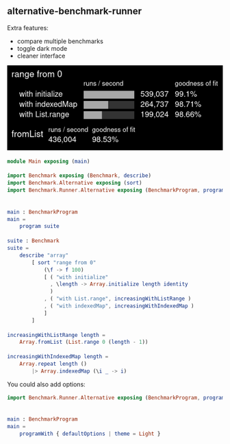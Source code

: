 ## alternative-benchmark-runner

Extra features:
- compare multiple benchmarks
- toggle dark mode
- cleaner interface

![Benchmark example](https://raw.githubusercontent.com/lue-bird/alternative-benchmark-runner/master/benchmark-example.png)

```elm
module Main exposing (main)

import Benchmark exposing (Benchmark, describe)
import Benchmark.Alternative exposing (sort)
import Benchmark.Runner.Alternative exposing (BenchmarkProgram, program)


main : BenchmarkProgram
main =
    program suite

suite : Benchmark
suite =
    describe "array"
        [ sort "range from 0"
            (\f -> f 100)
            [ ( "with initialize"
              , \length -> Array.initialize length identity
              )
            , ( "with List.range", increasingWithListRange )
            , ( "with indexedMap", increasingWithIndexedMap )
            ]
        ]

increasingWithListRange length =
    Array.fromList (List.range 0 (length - 1))

increasingWithIndexedMap length =
    Array.repeat length ()
        |> Array.indexedMap (\i _ -> i)
```

You could also add options:

```elm
import Benchmark.Runner.Alternative exposing (BenchmarkProgram, programWith, defaultOptions, Theme(..))


main : BenchmarkProgram
main =
    programWith { defaultOptions | theme = Light }
```

